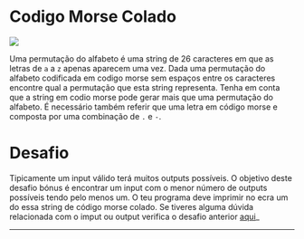 
# Codigo Morse Colado
![](https://img.shields.io/badge/-HARD-red.svg?style=for-the-badge)

Uma permutação do alfabeto é uma string de 26 caracteres em que as letras de `a` a `z` apenas aparecem uma vez.
Dada uma permutação do alfabeto codificada em codigo morse sem espaços entre os caracteres encontre qual a permutação que esta string representa. Tenha em conta que a string em codio morse pode gerar mais que uma permutação do alfabeto. É necessário também referir que uma letra em código morse e composta por uma combinação de `.` e `-`.

# Desafio

Tipicamente um input válido terá muitos outputs possíveis. O objetivo deste desafio bónus é encontrar um input com o menor número de outputs possíveis tendo pelo menos um.
O teu programa deve imprimir no ecra um do essa string de código morse colado.
Se tiveres alguma dúvida relacionada com o imput ou output verifica o desafio anterior [aqui](https://github.com/cesium/DPUM/blob/bm/5_smooshed_morse_code/5_smooshed_morse_code/medium/README.md.)_

---
